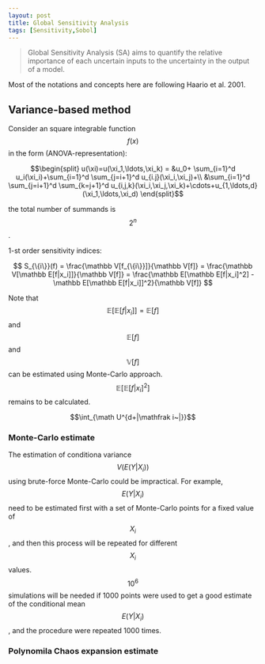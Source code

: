 ```yaml
---
layout: post
title: Global Sensitivity Analysis 
tags: [Sensitivity,Sobol]
---
```


>Global Sensitivity Analysis (SA) aims to quantify the relative importance of
>each uncertain inputs to the uncertainty in the output of a model.

Most of the notations and concepts here are following Haario et al. 2001.

## Variance-based method 
Consider an square integrable function $$f(x)$$ in the form
(ANOVA-representation):

$$\begin{split}
u(\xi)=u(\xi_1,\ldots,\xi_k) =
&u_0+ \sum_{i=1}^d u_i(\xi_i)+\sum_{i=1}^d \sum_{j=i+1}^d u_{i.j}(\xi_i,\xi_j)+\\
&\sum_{i=1}^d \sum_{j=i+1}^d \sum_{k=j+1}^d
u_{i,j,k}(\xi_i,\xi_j,\xi_k)+\cdots+u_{1,\ldots,d}(\xi_1,\ldots,\xi_d)
\end{split}$$

the total number of summands is $$2^n$$.

1-st order sensitivity indices:

$$
 S_{\{i\}}(f) = \frac{\mathbb V[f_{\{i\}}]}{\mathbb V[f]} 
 = \frac{\mathbb V[\mathbb E[f|x_i]]}{\mathbb V[f]}
 = \frac{\mathbb E[\mathbb E[f|x_i]^2] -\mathbb E[\mathbb E[f|x_i]]^2}{\mathbb
 V[f]}
$$

Note that $$\mathbb E[\mathbb E[f|x_i]]=\mathbb E[f]$$ and $$\mathbb E[f]$$ and
$$\mathbb V[f]$$ can be estimated using Monte-Carlo approach. 
$$\mathbb E[\mathbb E[f|x_i]^2]$$ remains to be calculated.

$$\int_{\math U^{d+|\mathfrak i~|}}$$


### Monte-Carlo estimate

The estimation of conditiona variance $$V(E(Y|X_i))$$ using brute-force
Monte-Carlo could be impractical. For example, $$E(Y|X_i)$$ need to be estimated
first with a set of Monte-Carlo points for a fixed value of $$X_i$$, and then
this process will be repeated for different $$X_i$$ values. $$10^6$$ simulations
will be needed if 1000 points were used to get a good estimate of the
conditional mean $$E(Y|X_i)$$, and the procedure were repeated 1000 times. 


### Polynomila Chaos expansion estimate
